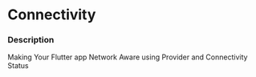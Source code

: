 # Connectivity

### Description

Making Your Flutter app Network Aware using Provider and Connectivity Status
